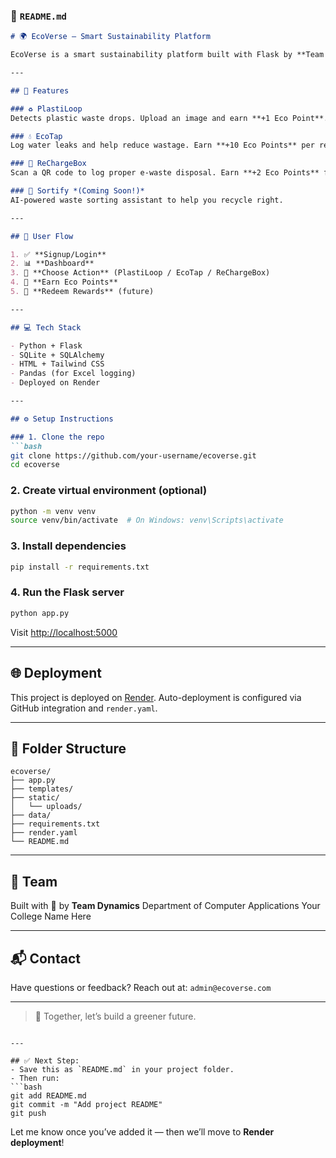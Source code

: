 ### 📄 `README.md`

````markdown
# 🌍 EcoVerse – Smart Sustainability Platform

EcoVerse is a smart sustainability platform built with Flask by **Team Dynamics** to promote environmental responsibility across college campuses. It gamifies eco-friendly actions by awarding users with Eco Points for participating in sustainability efforts.

---

## 🚀 Features

### ♻️ PlastiLoop
Detects plastic waste drops. Upload an image and earn **+1 Eco Point**.

### 💧 EcoTap
Log water leaks and help reduce wastage. Earn **+10 Eco Points** per report.

### 🔋 ReChargeBox
Scan a QR code to log proper e-waste disposal. Earn **+2 Eco Points** for each submission.

### 🧠 Sortify *(Coming Soon!)*
AI-powered waste sorting assistant to help you recycle right.

---

## 📸 User Flow

1. ✅ **Signup/Login**
2. 📊 **Dashboard**
3. 🧾 **Choose Action** (PlastiLoop / EcoTap / ReChargeBox)
4. 🌟 **Earn Eco Points**
5. 🎁 **Redeem Rewards** (future)

---

## 💻 Tech Stack

- Python + Flask
- SQLite + SQLAlchemy
- HTML + Tailwind CSS
- Pandas (for Excel logging)
- Deployed on Render

---

## ⚙️ Setup Instructions

### 1. Clone the repo
```bash
git clone https://github.com/your-username/ecoverse.git
cd ecoverse
````

### 2. Create virtual environment (optional)

```bash
python -m venv venv
source venv/bin/activate  # On Windows: venv\Scripts\activate
```

### 3. Install dependencies

```bash
pip install -r requirements.txt
```

### 4. Run the Flask server

```bash
python app.py
```

Visit [http://localhost:5000](http://localhost:5000)

---

## 🌐 Deployment

This project is deployed on [Render](https://render.com).
Auto-deployment is configured via GitHub integration and `render.yaml`.

---

## 📁 Folder Structure

```
ecoverse/
├── app.py
├── templates/
├── static/
│   └── uploads/
├── data/
├── requirements.txt
├── render.yaml
└── README.md
```

---

## 👥 Team

Built with 💚 by **Team Dynamics**
Department of Computer Applications
Your College Name Here

---

## 📬 Contact

Have questions or feedback?
Reach out at: `admin@ecoverse.com`

---

> 🌱 Together, let’s build a greener future.

````

---

## ✅ Next Step:
- Save this as `README.md` in your project folder.
- Then run:
```bash
git add README.md
git commit -m "Add project README"
git push
````

Let me know once you’ve added it — then we’ll move to **Render deployment**!
